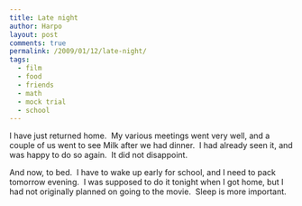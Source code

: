 ```yaml
---
title: Late night
author: Harpo
layout: post
comments: true
permalink: /2009/01/12/late-night/
tags:
  - film
  - food
  - friends
  - math
  - mock trial
  - school
---
```

I have just returned home.  My various meetings went very well, and a couple of us went to see Milk after we had dinner.  I had already seen it, and was happy to do so again.  It did not disappoint.

And now, to bed.  I have to wake up early for school, and I need to pack tomorrow evening.  I was supposed to do it tonight when I got home, but I had not originally planned on going to the movie.  Sleep is more important.
